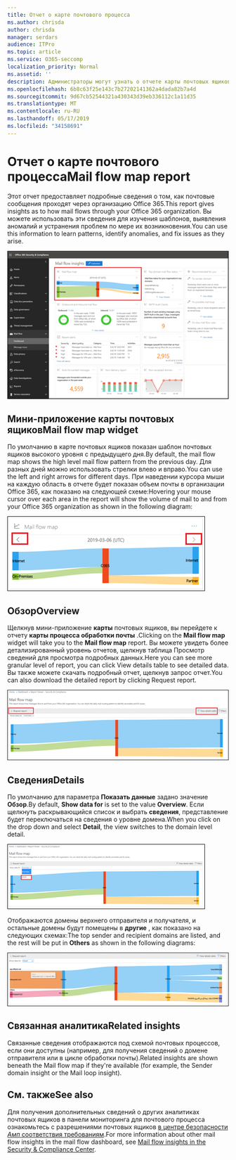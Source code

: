 ```yaml
---
title: Отчет о карте почтового процесса
ms.author: chrisda
author: chrisda
manager: serdars
audience: ITPro
ms.topic: article
ms.service: O365-seccomp
localization_priority: Normal
ms.assetid: ''
description: Администраторы могут узнать о отчете карты почтовых ящиков в панели мониторинга "Управление почтовыми сообщениями" в центре безопасности _Амп_ соответствия требованиям.
ms.openlocfilehash: 6b8c63f25e143c7b27202141362a4dada82b7a4d
ms.sourcegitcommit: 9d67cb52544321a430343d39eb336112c1a11d35
ms.translationtype: MT
ms.contentlocale: ru-RU
ms.lasthandoff: 05/17/2019
ms.locfileid: "34158691"
---
```

# <a name="mail-flow-map-report"></a><span data-ttu-id="c7961-103">Отчет о карте почтового процесса</span><span class="sxs-lookup"><span data-stu-id="c7961-103">Mail flow map report</span></span>

<span data-ttu-id="c7961-104">Этот отчет предоставляет подробные сведения о том, как почтовые сообщения проходят через организацию Office 365.</span><span class="sxs-lookup"><span data-stu-id="c7961-104">This report gives insights as to how mail flows through your Office 365 organization.</span></span> <span data-ttu-id="c7961-105">Вы можете использовать эти сведения для изучения шаблонов, выявления аномалий и устранения проблем по мере их возникновения.</span><span class="sxs-lookup"><span data-stu-id="c7961-105">You can use this information to learn patterns, identify anomalies, and fix issues as they arise.</span></span>

![Отчет карты почтовых ящиков на панели мониторинга "почтовые потоки" в центре безопасности _Амп_ соответствия требованиям](media/mail-flow-map-selected.png)

## <a name="mail-flow-map-widget"></a><span data-ttu-id="c7961-107">Мини-приложение карты почтовых ящиков</span><span class="sxs-lookup"><span data-stu-id="c7961-107">Mail flow map widget</span></span>

<span data-ttu-id="c7961-108">По умолчанию в карте почтовых ящиков показан шаблон почтовых ящиков высокого уровня с предыдущего дня.</span><span class="sxs-lookup"><span data-stu-id="c7961-108">By default, the mail flow map shows the high level mail flow pattern from the previous day.</span></span> <span data-ttu-id="c7961-109">Для разных дней можно использовать стрелки влево и вправо.</span><span class="sxs-lookup"><span data-stu-id="c7961-109">You can use the left and right arrows for different days.</span></span> <span data-ttu-id="c7961-110">При наведении курсора мыши на каждую область в отчете будет показан объем почты в организации Office 365, как показано на следующей схеме:</span><span class="sxs-lookup"><span data-stu-id="c7961-110">Hovering your mouse cursor over each area in the report will show the volume of mail to and from your Office 365 organization as shown in the following diagram:</span></span>

![Стрелки влево и вправо в мини-приложении "карта процесса почты"](media/mail-flow-map-widget.png)

## <a name="overview"></a><span data-ttu-id="c7961-112">Обзор</span><span class="sxs-lookup"><span data-stu-id="c7961-112">Overview</span></span>

<span data-ttu-id="c7961-113">Щелкнув мини-приложение **карты** почтовых ящиков, вы перейдете к отчету **карты процесса обработки почты** .</span><span class="sxs-lookup"><span data-stu-id="c7961-113">Clicking on the **Mail flow map** widget will take you to the **Mail flow map** report.</span></span> <span data-ttu-id="c7961-114">Вы можете увидеть более детализированный уровень отчетов, щелкнув таблица Просмотр сведений для просмотра подробных данных.</span><span class="sxs-lookup"><span data-stu-id="c7961-114">Here you can see more granular level of report, you can click View details table to see detailed data.</span></span> <span data-ttu-id="c7961-115">Вы также можете скачать подробный отчет, щелкнув запрос отчет.</span><span class="sxs-lookup"><span data-stu-id="c7961-115">You can also download the detailed report by clicking Request report.</span></span>

![Представление "Обзор" в отчете карты почтовых ящиков](media/mail-flow-map-overview.png)

## <a name="details"></a><span data-ttu-id="c7961-117">Сведения</span><span class="sxs-lookup"><span data-stu-id="c7961-117">Details</span></span>

<span data-ttu-id="c7961-118">По умолчанию для параметра **Показать данные** задано значение **Обзор**.</span><span class="sxs-lookup"><span data-stu-id="c7961-118">By default, **Show data for** is set to the value **Overview**.</span></span> <span data-ttu-id="c7961-119">Если щелкнуть раскрывающийся список и выбрать **сведения**, представление будет переключаться на сведения о уровне домена.</span><span class="sxs-lookup"><span data-stu-id="c7961-119">When you click on the drop down and select **Detail**, the view switches to the domain level detail.</span></span>

![Выбор параметра "сведения в представлении" Показать данные для в обзоре в отчете карты почтовых ящиков "](media/mail-flow-map-select-detail.png)

<span data-ttu-id="c7961-121">Отображаются домены верхнего отправителя и получателя, и остальные домены будут помещены в **другие** , как показано на следующих схемах:</span><span class="sxs-lookup"><span data-stu-id="c7961-121">The top sender and recipient domains are listed, and the rest will be put in **Others** as shown in the following diagrams:</span></span>

![Представление "сведения" в отчете о схеме почтового процесса](media/mail-flow-map-detail.png)

## <a name="related-insights"></a><span data-ttu-id="c7961-123">Связанная аналитика</span><span class="sxs-lookup"><span data-stu-id="c7961-123">Related insights</span></span>

<span data-ttu-id="c7961-124">Связанные сведения отображаются под схемой почтовых процессов, если они доступны (например, для получения сведений о домене отправителя или в цикле обработки почты).</span><span class="sxs-lookup"><span data-stu-id="c7961-124">Related insights are shown beneath the Mail flow map if they're available (for example, the Sender domain insight or the Mail loop insight).</span></span>

## <a name="see-also"></a><span data-ttu-id="c7961-125">См. также</span><span class="sxs-lookup"><span data-stu-id="c7961-125">See also</span></span>

<span data-ttu-id="c7961-126">Для получения дополнительных сведений о других аналитиках почтовых ящиков в панели мониторинга для почтового процесса ознакомьтесь с разрешениями почтовых ящиков [в центре безопасности _Амп_ соответствия требованиям](mail-flow-insights-v2.md).</span><span class="sxs-lookup"><span data-stu-id="c7961-126">For more information about other mail flow insights in the mail flow dashboard, see [Mail flow insights in the Security & Compliance Center](mail-flow-insights-v2.md).</span></span>